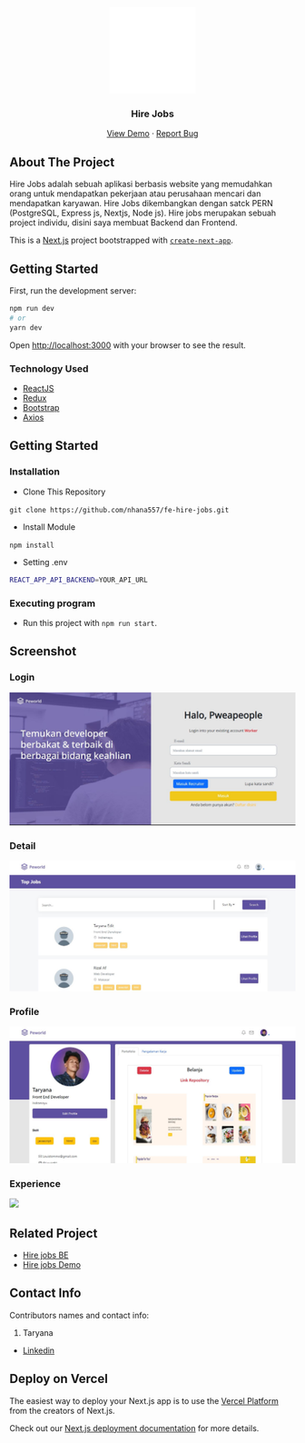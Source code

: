 <style>
    .conatainer{
        color: black;
        background-color: powderblue;
    }
</style>
<div align="center" class='container'>
    <img src="./readme/Lg.svg" width="30%" />
</div>
<h3 align="center">Hire Jobs</h3>
<p align="center">
<a href="https://fe-hire-jobs.vercel.app/">View Demo</a>
·
<a href="https://github.com/nhana557/fe-hire-jobs/issues">Report Bug</a>
</p>

<!-- ABOUT THE PROJECT -->

## About The Project

Hire Jobs adalah sebuah aplikasi berbasis website yang memudahkan orang untuk mendapatkan pekerjaan atau perusahaan mencari dan mendapatkan karyawan. Hire Jobs dikembangkan dengan satck PERN (PostgreSQL, Express js, Nextjs, Node js). Hire jobs merupakan sebuah project individu, disini saya membuat Backend dan Frontend.

This is a [Next.js](https://nextjs.org/) project bootstrapped with [`create-next-app`](https://github.com/vercel/next.js/tree/canary/packages/create-next-app).

## Getting Started

First, run the development server:

```bash
npm run dev
# or
yarn dev
```

Open [http://localhost:3000](http://localhost:3000) with your browser to see the result.

### Technology Used

- [ReactJS](https://reactjs.org/)
- [Redux](https://redux.js.org/)
- [Bootstrap](https://getbootstrap.com/)
- [Axios](https://github.com/axios/axios)

<!-- GETTING STARTED -->

## Getting Started

### Installation

- Clone This Repository

`git clone https://github.com/nhana557/fe-hire-jobs.git`

- Install Module

`npm install`

- Setting .env

```bash
REACT_APP_API_BACKEND=YOUR_API_URL
```

### Executing program

- Run this project with `npm run start`.

<!-- SCREENSHOT -->

## Screenshot

### Login

<img src="./readme/HIre Login.JPG" />

### Detail

<img src="./readme/search.JPG" />

### Profile

<img src="./readme/profile.JPG" />

### Experience

<img src="./readme/profile experience.JPG" />

<!-- RELATED PROJECT -->

## Related Project

- [Hire jobs BE](https://github.com/nhana557/Hire-Jobs-BE)
- [Hire jobs Demo](https://fe-hire-jobs.vercel.app/)

<!-- CONTACT INFO -->

## Contact Info

Contributors names and contact info:

1. Taryana

- [Linkedin](https://www.linkedin.com/in/taryana10/)

## Deploy on Vercel

The easiest way to deploy your Next.js app is to use the [Vercel Platform](https://vercel.com/new?utm_medium=default-template&filter=next.js&utm_source=create-next-app&utm_campaign=create-next-app-readme) from the creators of Next.js.

Check out our [Next.js deployment documentation](https://nextjs.org/docs/deployment) for more details.
